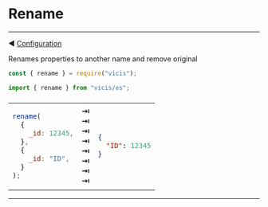# Rename

---

◀ [Configuration](/en/configuration.md)

Renames properties to another name and remove original

```js
const { rename } = require("vicis");
```

```js
import { rename } from "vicis/es";
```

<table><thead><tr><td colspan="3">
</td></tr></thead><tbody>
<tr><td>

```js
rename(
  {
    _id: 12345,
  },
  {
    _id: "ID",
  }
);
```

</td>
<td>
<strong>&#x21E5;</strong><br>
<strong>&#x21E5;</strong><br>
<strong>&#x21E5;</strong><br>
<strong>&#x21E5;</strong><br>
<strong>&#x21E5;</strong><br>
<strong>&#x21E5;</strong><br>
<strong>&#x21E5;</strong><br>
<strong>&#x21E5;</strong><br>
</td>
<td>

```json
{
  "ID": 12345
}
```

</td></tr>
</tbody></table>

---
